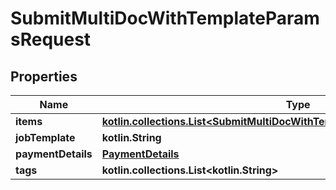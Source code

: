 
# SubmitMultiDocWithTemplateParamsRequest

## Properties
| Name | Type | Description | Notes |
| ------------ | ------------- | ------------- | ------------- |
| **items** | [**kotlin.collections.List&lt;SubmitMultiDocWithTemplateParamsRequestItemsInner&gt;**](SubmitMultiDocWithTemplateParamsRequestItemsInner.md) |  |  |
| **jobTemplate** | **kotlin.String** |  |  |
| **paymentDetails** | [**PaymentDetails**](PaymentDetails.md) |  |  |
| **tags** | **kotlin.collections.List&lt;kotlin.String&gt;** |  |  [optional] |




